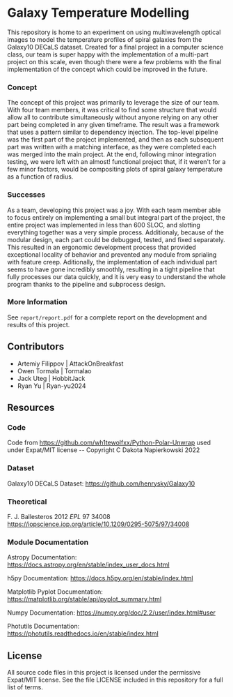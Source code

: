 # Galaxy Temperature Modelling

This repository is home to an experiment on using multiwavelength optical images to model the temperature profiles of spiral galaxies from the Galaxy10 DECaLS dataset.
Created for a final project in a computer science class, our team is super happy with the implementation of a multi-part project on this scale, even though there were a few problems with the final implementation of the concept which could be improved in the future.

### Concept
The concept of this project was primarily to leverage the size of our team.
With four team members, it was critical to find some structure that would allow all to contribute simultaneously without anyone relying on any other part being completed in any given timeframe.
The result was a framework that uses a pattern similar to dependency injection.
The top-level pipeline was the first part of the project implemented, and then as each subsequent part was written with a matching interface, as they were completed each was merged into the main project.
At the end, following minor integration testing, we were left with an almost! functional project that, if it weren't for a few minor factors, would be compositing plots of spiral galaxy temperature as a function of radius.

### Successes
As a team, developing this project was a joy.
With each team member able to focus entirely on implementing a small but integral part of the project, the entire project was implemented in less than 600 SLOC, and slotting everything together was a very simple process.
Additionaly, because of the modular design, each part could be debugged, tested, and fixed separately.
This resulted in an ergonomic development process that provided exceptional locality of behavior and prevented any module from sprialing with feature creep.
Aditionally, the implementation of each individual part seems to have gone incredibly smoothly, resulting in a tight pipeline that fully processes our data quickly, and it is very easy to understand the whole program thanks to the pipeline and subprocess design.

### More Information
See `report/report.pdf` for a complete report on the development and results of this project.

## Contributors 
- Artemiy Filippov | AttackOnBreakfast
- Owen Tormala     | Tormalao
- Jack Uteg        | HobbitJack
- Ryan Yu          | Ryan-yu2024

## Resources
### Code
Code from https://github.com/wh1tewolfxx/Python-Polar-Unwrap used under Expat/MIT license -- Copyright C Dakota Napierkowski 2022

### Dataset
Galaxy10 DECaLS Dataset: https://github.com/henrysky/Galaxy10

### Theoretical
F. J. Ballesteros 2012 *EPL* 97 34008 https://iopscience.iop.org/article/10.1209/0295-5075/97/34008

### Module Documentation
Astropy Documentation: https://docs.astropy.org/en/stable/index_user_docs.html

h5py Documentation: https://docs.h5py.org/en/stable/index.html

Matplotlib Pyplot Documentation: https://matplotlib.org/stable/api/pyplot_summary.html

Numpy Documentation: https://numpy.org/doc/2.2/user/index.html#user

Photutils Documentation: https://photutils.readthedocs.io/en/stable/index.html

## License
All source code files in this project is licensed under the permissive Expat/MIT license.
See the file LICENSE included in this repository for a full list of terms.
